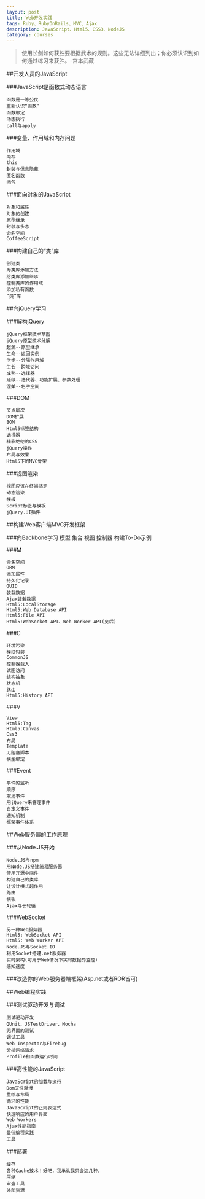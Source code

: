 ```yaml
---
layout: post
title: Web开发实践
tags: Ruby、RubyOnRails、MVC、Ajax
description: JavaScript、Html5、CSS3、NodeJS
category: courses
---
```


> 使用长剑如何获胜要根据武术的规则。这些无法详细列出；你必须认识到如何通过练习来获胜。-宫本武藏

##开发人员的JavaScript

###JavaScript是函数式动态语言

	函数是一等公民
	重新认识“函数”
	函数绑定
	动态执行
	call与apply

###变量、作用域和内存问题
	
	作用域
	内存
	this
	封装与信息隐藏
	匿名函数
	闭包

###面向对象的JavaScript

	对象和属性
	对象的创建
	原型继承
	封装与多态
	命名空间
	CoffeeScript

###构建自己的“类”库

	创建类
	为类库添加方法
	给类库添加继承
	控制类库的作用域
	添加私有函数
	“类”库

##向jQuery学习

###解构jQuery

	jQuery框架技术草图
	jQuery原型技术分解
	起源--原型继承
	生命--返回实例
	学步--分隔作用域
	生长--跨域访问
	成熟--选择器
	延续--迭代器、功能扩展、参数处理
	涅槃--名字空间

###DOM

	节点层次
	DOM扩展
	BOM
	Html5标签结构
	选择器
	精彩绝伦的CSS
	jQuery操作
	布局与效果
	Html5下的MVC骨架

###视图渲染

	视图应该在终端搞定
	动态渲染
	模板
	Script标签与模板
	jQuery.UI插件

##构建Web客户端MVC开发框架

###向Backbone学习
	模型
	集合
	视图
	控制器
	构建To-Do示例

###M

	命名空间
	ORM
	添加属性
	持久化记录
	GUID
	装载数据
	Ajax装载数据
	Html5:LocalStorage
	Html5:Web Database API
	Html5:File API
	Html5:WebSocket API、Web Worker API(见后)

###C

	环境污染
	模块包装
	CommonJS
	控制器载入
	试图访问
	结构抽象
	状态机
	路由
	Html5:History API

###V

	View
	Html5:Tag
	Html5:Canvas
	Css3
	布局
	Template
	无阻塞脚本
	模型绑定

###Event

	事件的监听
	顺序
	取消事件
	用jQuery来管理事件
	自定义事件
	通知机制
	框架事件体系

##Web服务器的工作原理

###从Node.JS开始

	Node.JS与npm
	用Node.JS搭建简易服务器
	使用开源中间件
	构建自己的类库
	让设计模式起作用
	路由
	模板
	Ajax与长轮循

###WebSocket
	
	另一种Web服务器
	Html5: WebSocket API
	Html5: Web Worker API
	Node.JS与Socket.IO
	利用Socket搭建.net服务器
	实时架构(可用于Web情况下实时数据的监控)
	感知速度

###改造你的Web服务器端框架(Asp.net或者ROR皆可)

##Web编程实践

###测试驱动开发与调试

	测试驱动开发
	QUnit、JSTestDriver、Mocha
	无界面的测试
	调试工具
	Web Inspector与Firebug
	分析网络请求
	Profile和函数运行时间

###高性能的JavaScript

	JavaScript的加载与执行
	Dom天性就慢
	重绘与布局
	循环的性能
	JavaScript的正则表达式
	快速响应的用户界面
	Web Workers
	Ajax性能指南
	最佳编程实践
	工具

###部署

	缓存
	各种Cache技术！好吧，我承认我只会这几种。
	压缩
	审查工具
	外部资源
